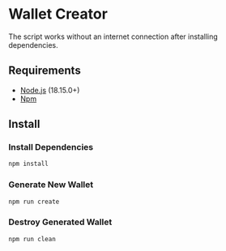 # Wallet Creator

The script works without an internet connection after installing dependencies.

## Requirements
* [Node.js](https://github.com/nodejs/node) (18.15.0+)
* [Npm](https://www.npmjs.com/package/npm)

## Install

### Install Dependencies
```bash
npm install
```

### Generate New Wallet 
```bash
npm run create
```

### Destroy Generated Wallet 
```bash
npm run clean
```